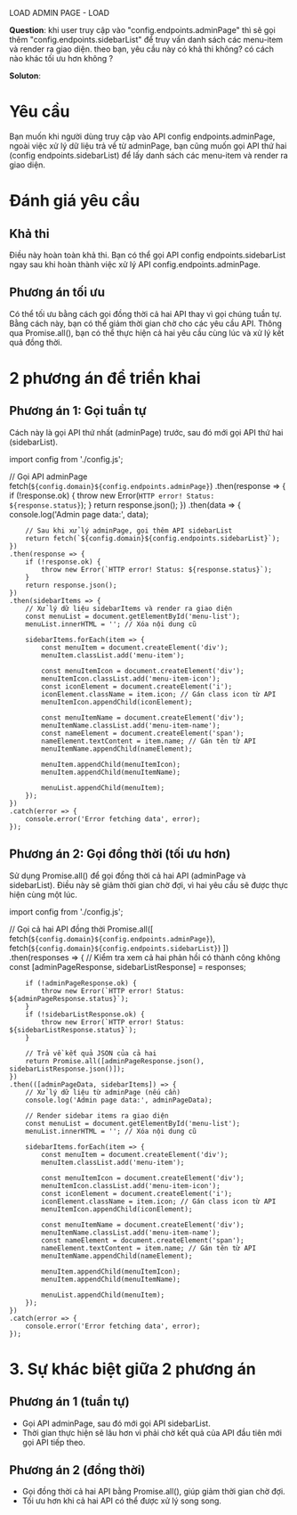 LOAD ADMIN PAGE - LOAD

**Question**: khi user truy cập vào "config.endpoints.adminPage" thì sẽ gọi thêm "config.endpoints.sidebarList" để truy vấn danh sách các menu-item và render ra giao diện. theo bạn, yêu cầu này có khả thi không?  có cách nào khác tối ưu hơn không  ?

**Soluton**:

# Yêu cầu
 Bạn muốn khi người dùng truy cập vào API config endpoints.adminPage, ngoài việc xử lý dữ liệu trả về từ adminPage, bạn cũng muốn gọi API thứ hai (config endpoints.sidebarList) để lấy danh sách các menu-item và render ra giao diện.

# Đánh giá yêu cầu
## Khả thi
Điều này hoàn toàn khả thi. Bạn có thể gọi API config endpoints.sidebarList ngay sau khi hoàn thành việc xử lý API config.endpoints.adminPage.
## Phương án tối ưu
Có thể tối ưu bằng cách gọi đồng thời cả hai API thay vì gọi chúng tuần tự. Bằng cách này, bạn có thể giảm thời gian chờ cho các yêu cầu API. Thông qua Promise.all(), bạn có thể thực hiện cả hai yêu cầu cùng lúc và xử lý kết quả đồng thời.

# 2 phương án để triển khai
## Phương án 1: Gọi tuần tự
Cách này là gọi API thứ nhất (adminPage) trước, sau đó mới gọi API thứ hai (sidebarList).

import config from './config.js';

// Gọi API adminPage
fetch(`${config.domain}${config.endpoints.adminPage}`)
    .then(response => {
        if (!response.ok) {
            throw new Error(`HTTP error! Status: ${response.status}`);
        }
        return response.json();
    })
    .then(data => {
        console.log('Admin page data:', data);

        // Sau khi xử lý adminPage, gọi thêm API sidebarList
        return fetch(`${config.domain}${config.endpoints.sidebarList}`);
    })
    .then(response => {
        if (!response.ok) {
            throw new Error(`HTTP error! Status: ${response.status}`);
        }
        return response.json();
    })
    .then(sidebarItems => {
        // Xử lý dữ liệu sidebarItems và render ra giao diện
        const menuList = document.getElementById('menu-list');
        menuList.innerHTML = ''; // Xóa nội dung cũ
        
        sidebarItems.forEach(item => {
            const menuItem = document.createElement('div');
            menuItem.classList.add('menu-item');

            const menuItemIcon = document.createElement('div');
            menuItemIcon.classList.add('menu-item-icon');
            const iconElement = document.createElement('i');
            iconElement.className = item.icon; // Gán class icon từ API
            menuItemIcon.appendChild(iconElement);

            const menuItemName = document.createElement('div');
            menuItemName.classList.add('menu-item-name');
            const nameElement = document.createElement('span');
            nameElement.textContent = item.name; // Gán tên từ API
            menuItemName.appendChild(nameElement);

            menuItem.appendChild(menuItemIcon);
            menuItem.appendChild(menuItemName);

            menuList.appendChild(menuItem);
        });
    })
    .catch(error => {
        console.error('Error fetching data', error);
    });

## Phương án 2: Gọi đồng thời (tối ưu hơn)
Sử dụng Promise.all() để gọi đồng thời cả hai API (adminPage và sidebarList). Điều này sẽ giảm thời gian chờ đợi, vì hai yêu cầu sẽ được thực hiện cùng một lúc.

import config from './config.js';

// Gọi cả hai API đồng thời
Promise.all([
    fetch(`${config.domain}${config.endpoints.adminPage}`),
    fetch(`${config.domain}${config.endpoints.sidebarList}`)
])
    .then(responses => {
        // Kiểm tra xem cả hai phản hồi có thành công không
        const [adminPageResponse, sidebarListResponse] = responses;

        if (!adminPageResponse.ok) {
            throw new Error(`HTTP error! Status: ${adminPageResponse.status}`);
        }
        if (!sidebarListResponse.ok) {
            throw new Error(`HTTP error! Status: ${sidebarListResponse.status}`);
        }

        // Trả về kết quả JSON của cả hai
        return Promise.all([adminPageResponse.json(), sidebarListResponse.json()]);
    })
    .then(([adminPageData, sidebarItems]) => {
        // Xử lý dữ liệu từ adminPage (nếu cần)
        console.log('Admin page data:', adminPageData);

        // Render sidebar items ra giao diện
        const menuList = document.getElementById('menu-list');
        menuList.innerHTML = ''; // Xóa nội dung cũ
        
        sidebarItems.forEach(item => {
            const menuItem = document.createElement('div');
            menuItem.classList.add('menu-item');

            const menuItemIcon = document.createElement('div');
            menuItemIcon.classList.add('menu-item-icon');
            const iconElement = document.createElement('i');
            iconElement.className = item.icon; // Gán class icon từ API
            menuItemIcon.appendChild(iconElement);

            const menuItemName = document.createElement('div');
            menuItemName.classList.add('menu-item-name');
            const nameElement = document.createElement('span');
            nameElement.textContent = item.name; // Gán tên từ API
            menuItemName.appendChild(nameElement);

            menuItem.appendChild(menuItemIcon);
            menuItem.appendChild(menuItemName);

            menuList.appendChild(menuItem);
        });
    })
    .catch(error => {
        console.error('Error fetching data', error);
    });

# 3. Sự khác biệt giữa 2 phương án
## Phương án 1 (tuần tự)
- Gọi API adminPage, sau đó mới gọi API sidebarList.
- Thời gian thực hiện sẽ lâu hơn vì phải chờ kết quả của API đầu tiên mới gọi API tiếp theo.
## Phương án 2 (đồng thời)
- Gọi đồng thời cả hai API bằng Promise.all(), giúp giảm thời gian chờ đợi.
- Tối ưu hơn khi cả hai API có thể được xử lý song song.